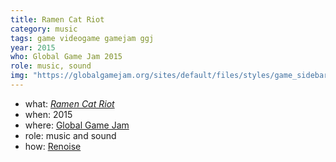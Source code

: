 ```yaml
---
title: Ramen Cat Riot
category: music
tags: game videogame gamejam ggj
year: 2015
who: Global Game Jam 2015
role: music, sound
img: "https://globalgamejam.org/sites/default/files/styles/game_sidebar__wide/public/game/featured_image/titlescreen_8.jpg"
---
```

* what: [_Ramen Cat Riot_](http://globalgamejam.org/2015/games/ramen-cat-riot)
* when: 2015
* where: [Global Game Jam](https://globalgamejam.org)
* role: music and sound
* how: [Renoise](https://renoise.com)
